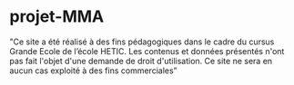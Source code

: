 # projet-MMA
"Ce site a été réalisé à des fins pédagogiques dans le cadre du cursus Grande Ecole de l’école HETIC. Les contenus et données présentés n'ont pas fait l'objet d'une demande de droit d'utilisation. Ce site ne sera en aucun cas exploité à des fins commerciales”
